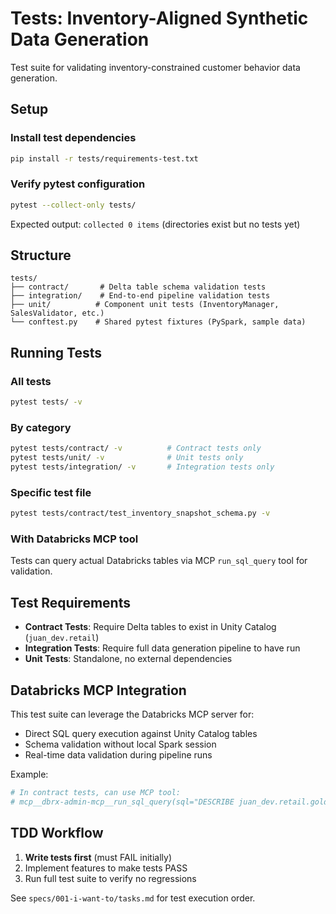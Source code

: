 # Tests: Inventory-Aligned Synthetic Data Generation

Test suite for validating inventory-constrained customer behavior data generation.

## Setup

### Install test dependencies
```bash
pip install -r tests/requirements-test.txt
```

### Verify pytest configuration
```bash
pytest --collect-only tests/
```

Expected output: `collected 0 items` (directories exist but no tests yet)

## Structure

```
tests/
├── contract/       # Delta table schema validation tests
├── integration/    # End-to-end pipeline validation tests
├── unit/          # Component unit tests (InventoryManager, SalesValidator, etc.)
└── conftest.py    # Shared pytest fixtures (PySpark, sample data)
```

## Running Tests

### All tests
```bash
pytest tests/ -v
```

### By category
```bash
pytest tests/contract/ -v          # Contract tests only
pytest tests/unit/ -v              # Unit tests only
pytest tests/integration/ -v       # Integration tests only
```

### Specific test file
```bash
pytest tests/contract/test_inventory_snapshot_schema.py -v
```

### With Databricks MCP tool
Tests can query actual Databricks tables via MCP `run_sql_query` tool for validation.

## Test Requirements

- **Contract Tests**: Require Delta tables to exist in Unity Catalog (`juan_dev.retail`)
- **Integration Tests**: Require full data generation pipeline to have run
- **Unit Tests**: Standalone, no external dependencies

## Databricks MCP Integration

This test suite can leverage the Databricks MCP server for:
- Direct SQL query execution against Unity Catalog tables
- Schema validation without local Spark session
- Real-time data validation during pipeline runs

Example:
```python
# In contract tests, can use MCP tool:
# mcp__dbrx-admin-mcp__run_sql_query(sql="DESCRIBE juan_dev.retail.gold_inventory_fact")
```

## TDD Workflow

1. **Write tests first** (must FAIL initially)
2. Implement features to make tests PASS
3. Run full test suite to verify no regressions

See `specs/001-i-want-to/tasks.md` for test execution order.

